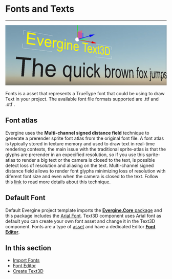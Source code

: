 # Fonts and Texts
---
![Fonts and Texts](../images/fonts.jpg)

Fonts is a asset that represents a TrueType font that could be using to draw Text in your project. The available font file formats supported are .ttf and .otf .

## Font atlas
Evergine uses the **Multi-channel signed distance field** technique to generate a prerender sprite font atlas from the original font file. A font atlas is typically stored in texture memory and used to draw text in real-time rendering contexts, the main issue with the traditional sprite-atlas is that the glyphs are prerender in an expecified resolution, so if you use this sprite-atlas to render a big text or the camera is closed to the text, is possible detect loss of resolution and aliasing on the text. Multi-channel signed distance field allows to render font glyphs minimizing loss of resolution with diferent font size and even when the camera is closed to the text. Follow this [link](https://github.com/Chlumsky/msdfgen) to read more details about this technique.

## Default Font
Default Evergine project template imports the [ **Evergine.Core** package](../../evergine_studio/packages.md) and this package includes the [Arial Font](font_editor.md). Text3D component uses Arial font as default you can create your own font asset and change it in the Text3D component. Fonts are a type of [asset](../../evergine_studio/assets/index.md) and have a dedicated Editor [**Font Editor**](font_editor.md).

## In this section
* [Import Fonts](import_fonts.md)
* [Font Editor](font_editor.md)
* [Create Text3D](create_text3D.md)
